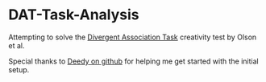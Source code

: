 # DAT-Task-Analysis

Attempting to solve the [Divergent Association Task](https://www.datcreativity.com/) creativity test by Olson et al.

Special thanks to [Deedy on github](https://github.com/deedy/datcreativity-solver) for helping me get started with the initial setup.